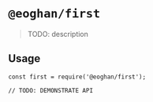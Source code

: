 # `@eoghan/first`

> TODO: description

## Usage

```
const first = require('@eoghan/first');

// TODO: DEMONSTRATE API
```
